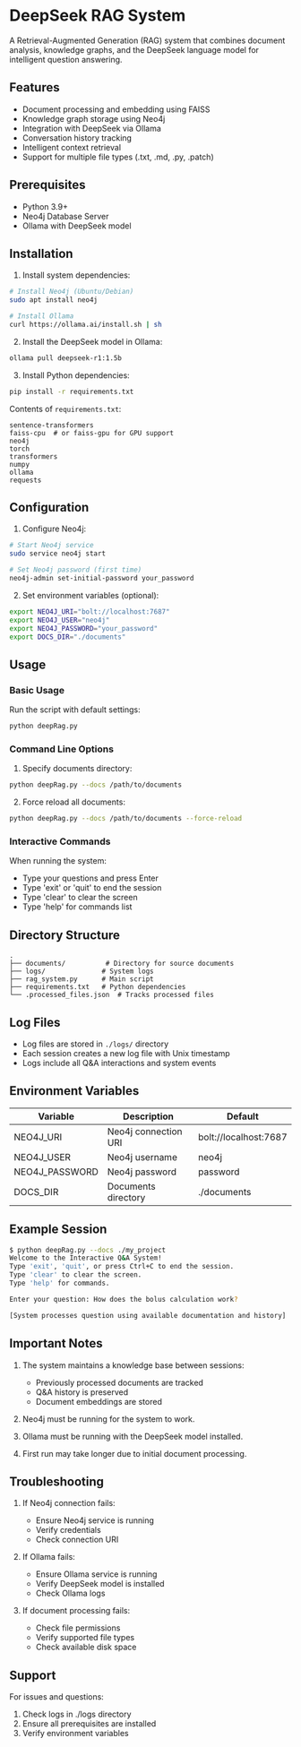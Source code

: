 # DeepSeek RAG System

A Retrieval-Augmented Generation (RAG) system that combines document analysis, knowledge graphs, and the DeepSeek language model for intelligent question answering.

## Features

- Document processing and embedding using FAISS
- Knowledge graph storage using Neo4j
- Integration with DeepSeek via Ollama
- Conversation history tracking
- Intelligent context retrieval
- Support for multiple file types (.txt, .md, .py, .patch)

## Prerequisites

- Python 3.9+
- Neo4j Database Server
- Ollama with DeepSeek model

## Installation

1. Install system dependencies:
```bash
# Install Neo4j (Ubuntu/Debian)
sudo apt install neo4j

# Install Ollama
curl https://ollama.ai/install.sh | sh
```

2. Install the DeepSeek model in Ollama:
```bash
ollama pull deepseek-r1:1.5b
```

3. Install Python dependencies:
```bash
pip install -r requirements.txt
```

Contents of `requirements.txt`:
```
sentence-transformers
faiss-cpu  # or faiss-gpu for GPU support
neo4j
torch
transformers
numpy
ollama
requests
```

## Configuration

1. Configure Neo4j:
```bash
# Start Neo4j service
sudo service neo4j start

# Set Neo4j password (first time)
neo4j-admin set-initial-password your_password
```

2. Set environment variables (optional):
```bash
export NEO4J_URI="bolt://localhost:7687"
export NEO4J_USER="neo4j"
export NEO4J_PASSWORD="your_password"
export DOCS_DIR="./documents"
```

## Usage

### Basic Usage

Run the script with default settings:
```bash
python deepRag.py
```

### Command Line Options

1. Specify documents directory:
```bash
python deepRag.py --docs /path/to/documents
```

2. Force reload all documents:
```bash
python deepRag.py --docs /path/to/documents --force-reload
```

### Interactive Commands

When running the system:
- Type your questions and press Enter
- Type 'exit' or 'quit' to end the session
- Type 'clear' to clear the screen
- Type 'help' for commands list

## Directory Structure

```
.
├── documents/          # Directory for source documents
├── logs/              # System logs
├── rag_system.py      # Main script
├── requirements.txt   # Python dependencies
└── .processed_files.json  # Tracks processed files
```

## Log Files

- Log files are stored in `./logs/` directory
- Each session creates a new log file with Unix timestamp
- Logs include all Q&A interactions and system events

## Environment Variables

| Variable | Description | Default |
|----------|-------------|---------|
| NEO4J_URI | Neo4j connection URI | bolt://localhost:7687 |
| NEO4J_USER | Neo4j username | neo4j |
| NEO4J_PASSWORD | Neo4j password | password |
| DOCS_DIR | Documents directory | ./documents |

## Example Session

```bash
$ python deepRag.py --docs ./my_project
Welcome to the Interactive Q&A System!
Type 'exit', 'quit', or press Ctrl+C to end the session.
Type 'clear' to clear the screen.
Type 'help' for commands.

Enter your question: How does the bolus calculation work?

[System processes question using available documentation and history]
```

## Important Notes

1. The system maintains a knowledge base between sessions:
   - Previously processed documents are tracked
   - Q&A history is preserved
   - Document embeddings are stored

2. Neo4j must be running for the system to work.

3. Ollama must be running with the DeepSeek model installed.

4. First run may take longer due to initial document processing.

## Troubleshooting

1. If Neo4j connection fails:
   - Ensure Neo4j service is running
   - Verify credentials
   - Check connection URI

2. If Ollama fails:
   - Ensure Ollama service is running
   - Verify DeepSeek model is installed
   - Check Ollama logs

3. If document processing fails:
   - Check file permissions
   - Verify supported file types
   - Check available disk space

## Support

For issues and questions:
1. Check logs in ./logs directory
2. Ensure all prerequisites are installed
3. Verify environment variables

